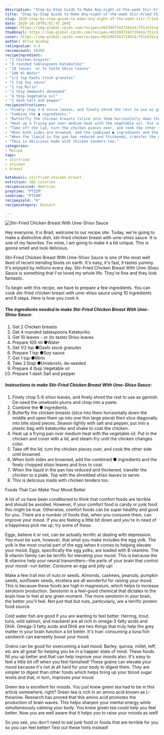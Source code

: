 ```yaml
---
description: "Step-by-Step Guide to Make Any-night-of-the-week Stir-Fried Chicken Breast With Ume-Shiso Sauce"
title: "Step-by-Step Guide to Make Any-night-of-the-week Stir-Fried Chicken Breast With Ume-Shiso Sauce"
slug: 1630-step-by-step-guide-to-make-any-night-of-the-week-stir-fried-chicken-breast-with-ume-shiso-sauce
date: 2020-10-16T01:02:47.169Z
image: https://img-global.cpcdn.com/recipes/4633997343719424/751x532cq70/stir-fried-chicken-breast-with-ume-shiso-sauce-recipe-main-photo.jpg
thumbnail: https://img-global.cpcdn.com/recipes/4633997343719424/751x532cq70/stir-fried-chicken-breast-with-ume-shiso-sauce-recipe-main-photo.jpg
cover: https://img-global.cpcdn.com/recipes/4633997343719424/751x532cq70/stir-fried-chicken-breast-with-ume-shiso-sauce-recipe-main-photo.jpg
author: Ollie Bishop
ratingvalue: 4.4
reviewcount: 10308
recipeingredient:
- "2 Chicken breasts"
- "4 rounded tablespoons Katakuriko"
- "10 leaves  or to taste Shiso leaves"
- "100 ml Water"
- "1/2 tsp Dashi stock granules"
- "1 tsp Soy sauce"
- "1 tsp Mirin"
- "2 tbsp Umeboshi deseeded"
- "4 tbsp Vegetable oil"
- "1 dash Salt and pepper"
recipeinstructions:
- "Finely chop 5-6 shiso leaves, and finely shred the rest to use as garnish. De-seed the umeboshi plums and chop into a paste."
- "Combine the ● ingredients."
- "Butterfly the chicken breasts (slice into them horizontally down the middle and open them up into one thin large piece) then slice diagonally into bite sized pieces. Season lightly with salt and pepper, put into a plastic bag with katakuriko and shake to coat the chicken."
- "Heat up a frying pan over medium heat with the vegetable oil. Put in the chicken and cover with a lid, and steam-fry until the chicken changes color."
- "Take off the lid, turn the chicken pieces over, and cook the other side until browned."
- "When both sides are browned, add the combined ● ingredients and the finely chopped shiso leaves and toss to coat."
- "When the liquid in the pan has reduced and thickened, transfer the chicken to a plate. Top with the shredded shiso leaves to serve."
- "This is delicious made with chicken tenders too."
categories:
- Recipe
tags:
- stirfried
- chicken
- breast

katakunci: stirfried chicken breast 
nutrition: 265 calories
recipecuisine: American
preptime: "PT32M"
cooktime: "PT54M"
recipeyield: "4"
recipecategory: Dessert

---
```



![Stir-Fried Chicken Breast With Ume-Shiso Sauce](https://img-global.cpcdn.com/recipes/4633997343719424/751x532cq70/stir-fried-chicken-breast-with-ume-shiso-sauce-recipe-main-photo.jpg)

Hey everyone, it is Brad, welcome to our recipe site. Today, we're going to make a distinctive dish, stir-fried chicken breast with ume-shiso sauce. It is one of my favorites. For mine, I am going to make it a bit unique. This is gonna smell and look delicious.



Stir-Fried Chicken Breast With Ume-Shiso Sauce is one of the most well liked of recent trending foods on earth. It's easy, it's fast, it tastes yummy. It's enjoyed by millions every day. Stir-Fried Chicken Breast With Ume-Shiso Sauce is something that I've loved my whole life. They're fine and they look fantastic.


To begin with this recipe, we have to prepare a few ingredients. You can cook stir-fried chicken breast with ume-shiso sauce using 10 ingredients and 8 steps. Here is how you cook it.

<!--inarticleads1-->

##### The ingredients needed to make Stir-Fried Chicken Breast With Ume-Shiso Sauce:

1. Get 2 Chicken breasts
1. Get 4 rounded tablespoons Katakuriko
1. Get 10 leaves - or (to taste) Shiso leaves
1. Prepare 100 ml ●Water
1. Get 1/2 tsp ●Dashi stock granules
1. Prepare 1 tsp ●Soy sauce
1. Get 1 tsp ●Mirin
1. Take 2 tbsp ●Umeboshi, de-seeded
1. Prepare 4 tbsp Vegetable oil
1. Prepare 1 dash Salt and pepper




<!--inarticleads2-->

##### Instructions to make Stir-Fried Chicken Breast With Ume-Shiso Sauce:

1. Finely chop 5-6 shiso leaves, and finely shred the rest to use as garnish. De-seed the umeboshi plums and chop into a paste.
1. Combine the ● ingredients.
1. Butterfly the chicken breasts (slice into them horizontally down the middle and open them up into one thin large piece) then slice diagonally into bite sized pieces. Season lightly with salt and pepper, put into a plastic bag with katakuriko and shake to coat the chicken.
1. Heat up a frying pan over medium heat with the vegetable oil. Put in the chicken and cover with a lid, and steam-fry until the chicken changes color.
1. Take off the lid, turn the chicken pieces over, and cook the other side until browned.
1. When both sides are browned, add the combined ● ingredients and the finely chopped shiso leaves and toss to coat.
1. When the liquid in the pan has reduced and thickened, transfer the chicken to a plate. Top with the shredded shiso leaves to serve.
1. This is delicious made with chicken tenders too.




Foods That Can Make Your Mood Better


A lot of us have been conditioned to think that comfort foods are terrible and should be avoided. However, if your comfort food is candy or junk food this might be true. Otherwise, comfort foods can be super healthy and good for you. There are a number of foods that, when you consume them, can improve your mood. If you are feeling a little bit down and you're in need of a happiness pick me up, try some of these.

Eggs, believe it or not, can be actually terrific at dealing with depression. You must be sure, however, that what you make includes the egg yolk. The yolk is the most crucial part of the egg iwhen it comes to helping elevate your mood. Eggs, specifically the egg yolks, are loaded with B vitamins. The B vitamin family can be terrific for elevating your mood. This is because the B vitamins help your neural transmitters--the parts of your brain that control your mood--run better. Consume an egg and jolly up!

Make a few trail mix of nuts or seeds. Almonds, cashews, peanuts, pumpkin seeds, sunflower seeds, etcetera are all wonderful for raising your mood. This is because these foods are high in magnesium, which helps to increase serotonin production. Serotonin is a feel-good chemical that dictates to the brain how to feel at any given moment. The more serotonin in your brain, the better you'll feel. Not just that but nuts, particularly, are a terrific protein food source.

Cold water fish are good if you are wanting to feel better. Herring, trout, tuna, wild salmon, and mackerel are all rich in omega-3 fatty acids and DHA. Omega-3 fatty acids and DHA are two things that truly help the grey matter in your brain function a lot better. It's true: consuming a tuna fish sandwich can earnestly boost your mood. 

Grains can be good for overcoming a bad mood. Barley, quinoa, millet, teff, etc are all great for helping you be in a happier state of mind. These foods fill you up better and that can help improve your moods also. It's easy to feel a little bit off when you feel famished! These grains can elevate your mood because it's not at all hard for your body to digest them. They are simpler to digest than other foods which helps bring up your blood sugar levels and that, in turn, improves your mood.

Green tea is excellent for moods. You just knew green tea had to be in this article somewhere, right? Green tea is rich in an amino acid known as L-theanine. Research has proved that this amino acid promotes the production of brain waves. This helps sharpen your mental energy while simultaneously calming your body. You knew green tea could help you feel better. Now you are well aware that it helps you to raise your moods as well!

So you see, you don't need to eat junk food or foods that are terrible for you so you can feel better! Test out  these hints  instead!

